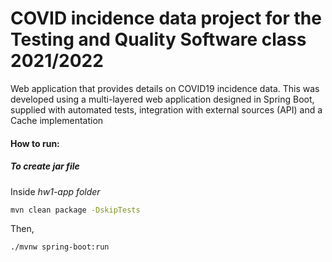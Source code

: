 # COVID incidence data project for the Testing and Quality Software class 2021/2022 

Web application that provides details on COVID19 incidence data. This was developed using a multi-layered web application designed in Spring Boot, supplied with automated tests, integration with external sources (API) and a Cache implementation


#### **How to run:**



##### To create *jar* file

Inside *hw1-app* *folder*

```bash
mvn clean package -DskipTests
```

Then,

```
./mvnw spring-boot:run
```

